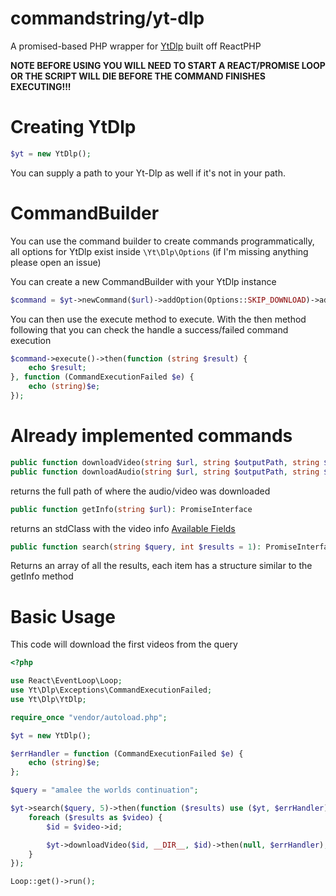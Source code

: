 # commandstring/yt-dlp

A promised-based PHP wrapper for [YtDlp](https://github.com/yt-dlp/yt-dlp) built off ReactPHP

**NOTE BEFORE USING YOU WILL NEED TO START A REACT/PROMISE LOOP OR THE SCRIPT WILL DIE BEFORE THE COMMAND FINISHES EXECUTING!!!**

# Creating YtDlp

```php
$yt = new YtDlp();
```

You can supply a path to your Yt-Dlp as well if it's not in your path.

# CommandBuilder

You can use the command builder to create commands programmatically, all options for YtDlp exist inside `\Yt\Dlp\Options` (if I'm missing anything please open an issue)

You can create a new CommandBuilder with your YtDlp instance

```php
$command = $yt->newCommand($url)->addOption(Options::SKIP_DOWNLOAD)->addOption(Options::DUMP_JSON);
```

You can then use the execute method to execute. With the then method following that you can check the handle a success/failed command execution

```php
$command->execute()->then(function (string $result) {
    echo $result;
}, function (CommandExecutionFailed $e) {
    echo (string)$e;
});
```

# Already implemented commands

```php
public function downloadVideo(string $url, string $outputPath, string $customName, string $format = "mp4"): PromiseInterface
public function downloadAudio(string $url, string $outputPath, string $customName, string $format = "mp3"): PromiseInterface
```
returns the full path of where the audio/video was downloaded

```php
public function getInfo(string $url): PromiseInterface
```
returns an stdClass with the video info [Available Fields](https://github.com/yt-dlp/yt-dlp#output-template)

```php
public function search(string $query, int $results = 1): PromiseInterface
```
Returns an array of all the results, each item has a structure similar to the getInfo method


# Basic Usage

This code will download the first videos from the query

```php
<?php

use React\EventLoop\Loop;
use Yt\Dlp\Exceptions\CommandExecutionFailed;
use Yt\Dlp\YtDlp;

require_once "vendor/autoload.php";

$yt = new YtDlp();

$errHandler = function (CommandExecutionFailed $e) {
    echo (string)$e;
};

$query = "amalee the worlds continuation";

$yt->search($query, 5)->then(function ($results) use ($yt, $errHandler) {
    foreach ($results as $video) {
        $id = $video->id;

        $yt->downloadVideo($id, __DIR__, $id)->then(null, $errHandler);
    }
});

Loop::get()->run();
```